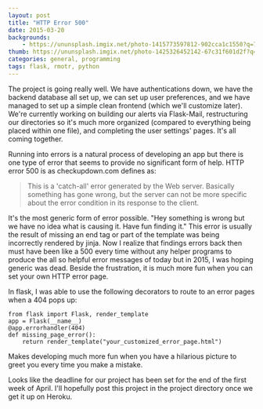 ```yaml
---
layout: post
title: "HTTP Error 500"
date: 2015-03-20
backgrounds:
    - https://ununsplash.imgix.net/photo-1415773597812-902cca1c1550?q=75&fm=jpg&s=3044d482d40ae365a54b4858ac7fd4c9
thumb: https://ununsplash.imgix.net/photo-1425326452142-67c31f601d2f?q=75&fm=jpg&s=b96a3b0cd4790ed7f8ecb6fe2bd57590
categories: general, programming
tags: flask, rmotr, python
---
```


The project is going really well. We have authentications down, we have the backend database all set up, we can set up user
preferences, and we have managed to set up a simple clean frontend (which we'll customize later). We're currently working on
building our alerts via Flask-Mail, restructuring our directories so it's much more organized (compared to everything being
placed within one file), and completing the user settings' pages. It's all coming together.

Running into errors is a natural process of developing an app but there is one type of error that seems to provide no
significant form of help. HTTP error 500 is as checkupdown.com defines as:

>This is a 'catch-all' error generated by the Web server. Basically something has gone wrong, but the
server can not be more specific about the error condition in its response to the client.

It's the most generic form of error possible. "Hey something is wrong but we have no idea what is causing it. Have fun finding
it." This error is usually the result of missing an end tag or part of the template was being incorrectly rendered by jinja.
Now I realize that findings errors back then must have been like a 500 every time without any helper programs to produce the
all so helpful error messages of today but in 2015, I was hoping generic was dead. Beside the frustration, it is much more
fun when you can set your own HTTP error page.

In flask, I was able to use the following decorators to route to an error pages when a 404 pops up:

    from flask import Flask, render_template
    app = Flask(__name__)
    @app.errorhandler(404)
    def missing_page_error():
        return render_template("your_customized_error_page.html")

Makes developing much more fun when you have a hilarious picture to greet you every time you make a mistake.

Looks like the deadline for our project has been set for the end of the first week of April. I'll hopefully post this project
 in the project directory once we get it up on Heroku. 